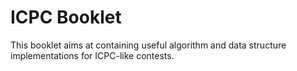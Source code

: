 # ICPC Booklet

This booklet aims at containing useful algorithm and data structure implementations for ICPC-like contests.
